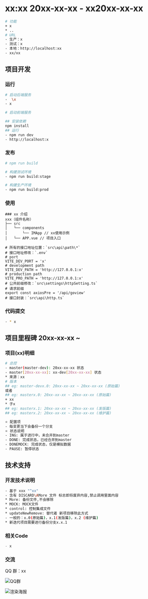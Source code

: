 <!--
 * @Descripttion: xx[xx] (xxxx-xx-xx ~ xxxx-xx-xx)
 * @version: 1.0.0
 * @Author: Kenny
 * @Date: 20xx-xx-xx 10:07:00
 * @LastEditors: ~
 * @LastEditTime: 2025-06-26 15:50:37
-->
# xx:xx 20xx-xx-xx - xx20xx-xx-xx

```bash
# 功能
+ x
* ..
# URL
- 生产：x
- 测试：x
- 本地：http://localhost:xx
- xx/xx
```

## 项目开发

### 运行

```bash
# 启动后端服务
-  \x
- x

# 启动前端服务

## 安装依赖
npm install
## 运行
- npm run dev
- http://localhost:x
```

### 发布

```bash
# npm run build

# 构建测试环境
- npm run build:stage

# 构建生产环境
- npm run build:prod
```

### 使用

```shell
### xx 介绍
xxx（组件名称）
├── src 
│   └── components
│       └── IMApp // xx使用示例
│   └── APP.vue // 项目入口

# 所有的接口地址位置：`src\api\path\*`
# 接口地址修改：`.env`
# port
VITE_DEV_PORT = 'x'
# development path
VITE_DEV_PATH = 'http://127.0.0.1:x'
# production path
VITE_PRO_PATH = 'http://127.0.0.1:x'
# 公共前缀修改：`src\settings\httpSetting.ts`
# 请求前缀
export const axiosPre = '/api/goview'
# 接口封装：`src\api\http.ts`
```

### 代码提交

```bash
- * x
```

## 项目里程碑 20xx-xx-xx ~

### 项目(xx)明细

```bash
# 总控
- master(master-dev): 20xx-xx-xx 状态
- master[20xx-xx-xx]: xx-dev[20xx-xx-xx] 状态
* 来源：xx
# 版本
## eg: master-devx.0: 20xx-xx-xx ~ 20xx-xx-xx (原始篇)
或者
## eg: masterx.0: 20xx-xx-xx ~ 20xx-xx-xx (原始篇)
+ xx
* 子x
## eg: masterx.1: 20xx-xx-xx ~ 20xx-xx-xx (发版篇)
## eg: masterx.2: 20xx-xx-xx ~ 20xx-xx-xx (维护篇)

⭐ 配置项
- 每变更当下会备份一个分支
⭐ 状态说明
- ING: 属于进行中，未合并到master
- DONE: 完成状态，已经合并到master
- DONEMOCK: 完成状态，仅是模拟数据
- PAUSE: 暂停状态
```

## 技术支持

### 开发技术说明

```bash
- 基于 xxx "^xx"
- 含有 DISCARD\AMore 文件 标志即将废弃内容,禁止调用里面内容
* More: 备份文件,不会移除
* MOCK: MOCK文件
* control: 控制集成文件
* updateNewRemove: 替代者 新项目移除此方式
- 一般的：x.0(原始篇)，x.1(发版篇)，x.2 (维护篇)
* 新迭代项目需要进行备份分支x.x.1
```

### 相关Code

```js
- x
```

### 交流

QQ 群：xx

![QQ群](x.png)

![渲染海报](x.png)
